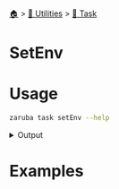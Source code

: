 <!--startTocHeader-->
[🏠](../../README.md) > [🔧 Utilities](../README.md) > [🔨 Task](README.md)
# SetEnv
<!--endTocHeader-->

# Usage

<!--startCode-->
```bash
zaruba task setEnv --help
```
 
<details>
<summary>Output</summary>
 
```````
Set task env

Usage:
  zaruba task setEnv <taskName> <envMap> [projectFile] [flags]

Flags:
  -h, --help   help for setEnv
```````
</details>
<!--endCode-->

# Examples



<!--startTocSubTopic-->
<!--endTocSubTopic-->